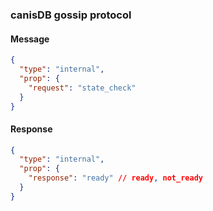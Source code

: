 
### canisDB gossip protocol

#### Message
```json
{
  "type": "internal",
  "prop": {
    "request": "state_check"
  }
}

```

#### Response

```json
{
  "type": "internal",
  "prop": {
    "response": "ready" // ready, not_ready
  }
}

```



      